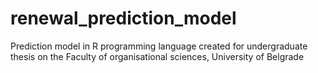 # renewal_prediction_model
Prediction model in R programming language created for undergraduate thesis on the Faculty of organisational sciences, University of Belgrade
